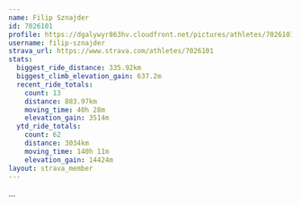 ```yaml
---
name: Filip Sznajder
id: 7026101
profile: https://dgalywyr863hv.cloudfront.net/pictures/athletes/7026101/2123836/17/large.jpg
username: filip-sznajder
strava_url: https://www.strava.com/athletes/7026101
stats:
  biggest_ride_distance: 335.92km
  biggest_climb_elevation_gain: 637.2m
  recent_ride_totals:
    count: 13
    distance: 883.97km
    moving_time: 40h 28m
    elevation_gain: 3514m
  ytd_ride_totals:
    count: 62
    distance: 3034km
    moving_time: 140h 11m
    elevation_gain: 14424m
layout: strava_member
--- 
```

...
